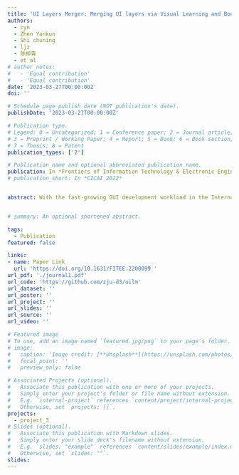 ```yaml
---
title: 'UI Layers Merger: Merging UI layers via Visual Learning and Boundary Prior'
authors:
  - cyn
  - Zhen Yankun
  - Shi chuning
  - ljz
  - 陈柳青
  - et al
# author_notes:
#   - 'Equal contribution'
#   - 'Equal contribution'
date: '2023-03-27T00:00:00Z'
doi: ''

# Schedule page publish date (NOT publication's date).
publishDate: '2023-03-27T00:00:00Z'

# Publication type.
# Legend: 0 = Uncategorized; 1 = Conference paper; 2 = Journal article;
# 3 = Preprint / Working Paper; 4 = Report; 5 = Book; 6 = Book section;
# 7 = Thesis; 8 = Patent
publication_types: ['2']

# Publication name and optional abbreviated publication name.
publication: In *Frontiers of Information Technology & Electronic Engineering*
# publication_short: In *CICAI 2022*


abstract: With the fast-growing GUI development workload in the Internet industry, some work on intelligent methods attempted to generate maintainable front-end code from UI screenshots. It can be more suitable for utilizing UI design drafts that contain UI metadata. However, fragmented layers inevitably appear in the UI design drafts which greatly reduces the quality of code generation. None of the existing GUI automated techniques detects and merges the fragmented layers to improve the accessibility of generated code. In this paper, we propose UI Layers Merger (UILM), a vision-based method, which can automatically detect and merge fragmented layers into UI components. Our UILM contains Merging Area Detector (MAD) and a layers merging algorithm. MAD incorporates the boundary prior knowledge to accurately detect the boundaries of UI components. Then, the layers merging algorithm can search out the associated layers within the components' boundaries and merge them into a whole part. We present a dynamic data augmentation approach to boost the performance of MAD. We also construct a large-scale UI dataset for training the MAD and testing the performance of UILM. The experiment shows that the proposed method outperforms the best baseline regarding merging area detection and achieves a decent accuracy regarding layers merging.


# summary: An optional shortened abstract.

tags:
  - Publication
featured: false

links:
- name: Paper Link
  url: 'https://doi.org/10.1631/FITEE.2200099 '
url_pdf: './journal1.pdf'
url_code: 'https://github.com/zju-d3/uilm'
url_dataset: ''
url_poster: ''
url_project: ''
url_slides: ''
url_source: ''
url_video: ''

# Featured image
# To use, add an image named `featured.jpg/png` to your page's folder.
# image:
#   caption: 'Image credit: [**Unsplash**](https://unsplash.com/photos/jdD8gXaTZsc)'
#   focal_point: ''
#   preview_only: false

# Associated Projects (optional).
#   Associate this publication with one or more of your projects.
#   Simply enter your project's folder or file name without extension.
#   E.g. `internal-project` references `content/project/internal-project/index.md`.
#   Otherwise, set `projects: []`.
projects: 
  - project_3
# Slides (optional).
#   Associate this publication with Markdown slides.
#   Simply enter your slide deck's filename without extension.
#   E.g. `slides: "example"` references `content/slides/example/index.md`.
#   Otherwise, set `slides: ""`.
slides:
---
```

<!-- 
{{% callout note %}}
Click the _Cite_ button above to demo the feature to enable visitors to import publication metadata into their reference management software.
{{% /callout %}}

Supplementary notes can be added here, including [code and math](https://wowchemy.com/docs/content/writing-markdown-latex/). -->
